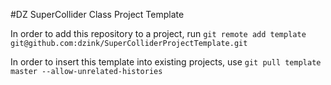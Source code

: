 #DZ SuperCollider Class Project Template

In order to add this repository to a project, run `git remote add template git@github.com:dzink/SuperColliderProjectTemplate.git`

In order to insert this template into existing projects, use `git pull template master --allow-unrelated-histories`
